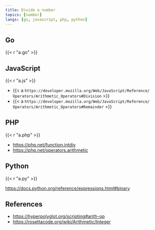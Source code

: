 ```yaml
---
title: Divide a number
topics: [number]
langs: [go, javascript, php, python]
---
```


## Go

{{< r "a.go" >}}

## JavaScript

{{< r "a.js" >}}

- {{< a `https://developer.mozilla.org/Web/JavaScript/Reference/
   Operators/Arithmetic_Operators#Division` >}}
- {{< a `https://developer.mozilla.org/Web/JavaScript/Reference/
   Operators/Arithmetic_Operators#Remainder` >}}

## PHP

{{< r "a.php" >}}

- <https://php.net/function.intdiv>
- <https://php.net/operators.arithmetic>

## Python

{{< r "a.py" >}}

<https://docs.python.org/reference/expressions.html#binary>

## References

- <https://hyperpolyglot.org/scripting#arith-op>
- <https://rosettacode.org/wiki/Arithmetic/Integer>
